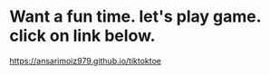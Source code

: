 
# Want a fun time. let's play game. click on link below.

https://ansarimoiz979.github.io/tiktoktoe
